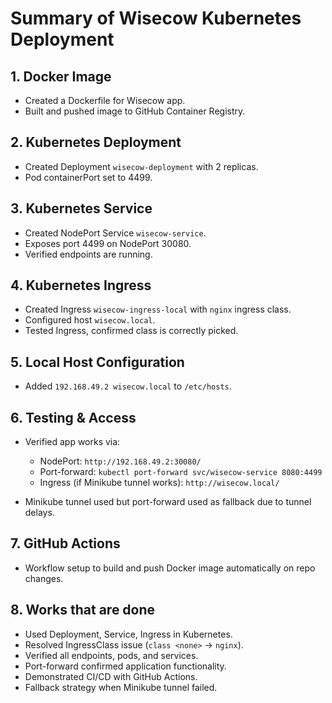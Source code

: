 # Summary of Wisecow Kubernetes Deployment

## 1. Docker Image

* Created a Dockerfile for Wisecow app.
* Built and pushed image to GitHub Container Registry.

## 2. Kubernetes Deployment

* Created Deployment `wisecow-deployment` with 2 replicas.
* Pod containerPort set to 4499.

## 3. Kubernetes Service

* Created NodePort Service `wisecow-service`.
* Exposes port 4499 on NodePort 30080.
* Verified endpoints are running.

## 4. Kubernetes Ingress

* Created Ingress `wisecow-ingress-local` with `nginx` ingress class.
* Configured host `wisecow.local`.
* Tested Ingress, confirmed class is correctly picked.

## 5. Local Host Configuration

* Added `192.168.49.2 wisecow.local` to `/etc/hosts`.

## 6. Testing & Access

* Verified app works via:

  * NodePort: `http://192.168.49.2:30080/`
  * Port-forward: `kubectl port-forward svc/wisecow-service 8080:4499`
  * Ingress (if Minikube tunnel works): `http://wisecow.local/`
* Minikube tunnel used but port-forward used as fallback due to tunnel delays.

## 7. GitHub Actions

* Workflow setup to build and push Docker image automatically on repo changes.

## 8. Works that are done

* Used Deployment, Service, Ingress in Kubernetes.
* Resolved IngressClass issue (`class <none>` → `nginx`).
* Verified all endpoints, pods, and services.
* Port-forward confirmed application functionality.
* Demonstrated CI/CD with GitHub Actions.
* Fallback strategy when Minikube tunnel failed.

